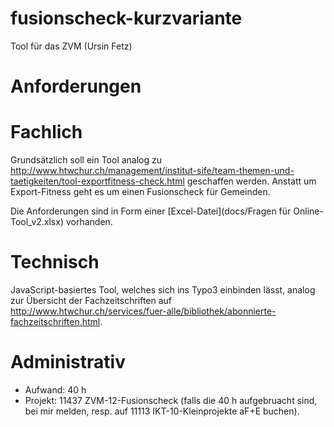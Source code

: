 fusionscheck-kurzvariante
=====================

Tool für das ZVM (Ursin Fetz)

Anforderungen
=============

Fachlich
========
Grundsätzlich soll ein Tool analog zu http://www.htwchur.ch/management/institut-sife/team-themen-und-taetigkeiten/tool-exportfitness-check.html geschaffen werden. Anstatt um Export-Fitness geht es um einen Fusionscheck für Gemeinden.

Die Anforderungen sind in Form einer [Excel-Datei](docs/Fragen für Online-Tool_v2.xlsx) vorhanden. 

Technisch
=========
JavaScript-basiertes Tool, welches sich ins Typo3 einbinden lässt, analog zur Übersicht der Fachzeitschriften auf http://www.htwchur.ch/services/fuer-alle/bibliothek/abonnierte-fachzeitschriften.html.

Administrativ
=============
- Aufwand: 40 h
- Projekt: 11437 ZVM-12-Fusionscheck (falls die 40 h aufgebruacht sind, bei mir melden, resp. auf 11113 IKT-10-Kleinprojekte aF+E buchen).

